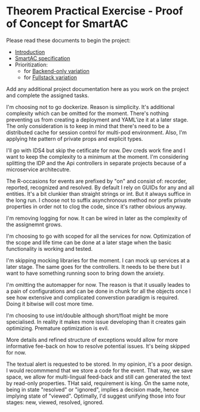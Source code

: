 # Theorem Practical Exercise - Proof of Concept for SmartAC

Please read these documents to begin the project:

* [Introduction](docs/project/smartac-intro.md)
* [SmartAC specification](docs/project/smartac-spec.md)
* Prioritization:
  * for [Backend-only variation](docs/project/smartac-priorities-backend-only.md)
  * for [Fullstack variation](docs/project/smartac-priorities-fullstack.md)

Add any additional project documentation here as you work on the project and complete the assigned tasks.

I'm choosing not to go dockerize. Reason is simplicity. It's additional complexity which can be omitted for the moment. There's nothing preventing us from creating a deployment and YAML'ize it at a later stage. The only consideration is to keep in mind that there's need to be a distributed cache for session control for multi-pod environment. Also, I'm applying hte pattern of private props and explicit types.

I'll go with IDS4 but skip the cetificate for now. Dev creds work fine and I want to keep the complexity to a minimum at the moment. I'm considering splitting the IDP and the Api controllers in separate projects because of a microservice architecutre.

The R-occasions for events are prefixed by "on" and consist of: recorder, reported, recognized and resolved. By default I rely on GUIDs for any and all entities. It's a bit clunkier than straight strings or int. But it always suffice in the long run. I choose not to suffix asynchronous method nor prefix private properties in order not to clog the code, since it's rather obvious anyway.

I'm removing logging for now. It can be wired in later as the complexity of the assignemnt grows.

I'm choosing to go with scoped for all the services for now. Optimization of the scope and life time can be done at a later stage when the basic functionality is working and tested.

I'm skipping mocking libraries for the moment. I can mock up services at a later stage. The same goes for the controllers. It needs to be there but I want to have something running soon to bring down the anxiety. 

I'm omitting the automapper for now. The reason is that it usually leades to a pain of configurations and can be done in chunk for all the objects once I see how extensive and complicated converstion paradigm is required. Doing it bitwise will cost more time.

I'm choosing to use int/double although short/float might be more specialised. In reality it makes more issue developing than it creates gain optimizing. Premature optimization is evil.

More details and refined structure of exceptions would allow for more informative fee-back on how to resolve potential issues. It's being skipped for now.

The textual alert is requested to be stored. In my opinion, it's a poor design. I would recommmend that we store a code for the event. That way, we save space, we allow for multi-lingual feed-back and still can generated the text by read-only properties. THat said, requirement is king. On the same note, being in state "resolved" or "ignored", implies a decision made, hence implying state of "viewed". Optimally, I'd suggest unifying those into four stages: new, viewed, resolved, ignored.






